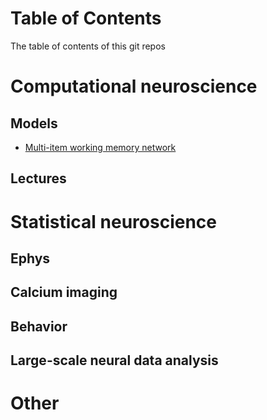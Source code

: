 # Table of Contents
The table of contents of this git repos

# Computational neuroscience

## Models
* [Multi-item working memory network](https://github.com/zqwei/Multi-item-Working-Memory-Network) 

## Lectures

# Statistical neuroscience

## Ephys

## Calcium imaging

## Behavior

## Large-scale neural data analysis

# Other
